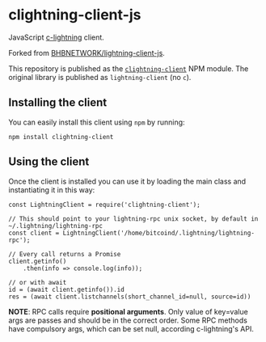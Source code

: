 # clightning-client-js

JavaScript [c-lightning](https://github.com/ElementsProject/lightning) client.

Forked from [BHBNETWORK/lightning-client-js](https://github.com/BHBNETWORK/lightning-client-js).

This repository is published as the [`clightning-client`](https://www.npmjs.com/package/clightning-client) NPM module.
The original library is published as `lightning-client` (no `c`).

## Installing the client

You can easily install this client using `npm` by running:

```
npm install clightning-client
```

## Using the client

Once the client is installed you can use it by loading the main class and instantiating it in this way:

```
const LightningClient = require('clightning-client');

// This should point to your lightning-rpc unix socket, by default in ~/.lightning/lightning-rpc
const client = LightningClient('/home/bitcoind/.lightning/lightning-rpc');

// Every call returns a Promise
client.getinfo()
    .then(info => console.log(info));

// or with await
id = (await client.getinfo()).id
res = (await client.listchannels(short_channel_id=null, source=id))
```

**NOTE**: RPC calls require **positional arguments**. Only value of key=value args
are passes and should be in the correct order. Some RPC methods have compulsory args,
which can be set null, according c-lightning's API.
